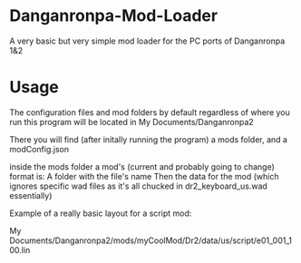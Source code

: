 # Danganronpa-Mod-Loader
A very basic but very simple mod loader for the PC ports of Danganronpa 1&amp;2

# Usage
The configuration files and mod folders by default regardless of where you run this program will be located in My Documents/Danganronpa2

There you will find (after initally running the program) a mods folder, and a modConfig.json

inside the mods folder a mod's (current and probably going to change) format is:
A folder with the file's name
Then the data for the mod (which ignores specific wad files as it's all chucked in dr2_keyboard_us.wad essentially)

Example of a really basic layout for a script mod:

My Documents/Danganronpa2/mods/myCoolMod/Dr2/data/us/script/e01_001_100.lin
